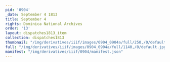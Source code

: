 ```yaml
---
pid: '0904'
_date: September 4 1813
title: September 4
rights: Dominica National Archives
order: '13'
layout: dispatches1813_item
collection: dispatches1813
thumbnail: "/img/derivatives/iiif/images/0904_0904a/full/250,/0/default.jpg"
full: "/img/derivatives/iiif/images/0904_0904a/full/1140,/0/default.jpg"
manifest: "/img/derivatives/iiif/0904/manifest.json"
---
```

